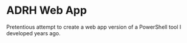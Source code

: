 # ADRH Web App
Pretentious attempt to create a web app version of a PowerShell tool I developed years ago.
